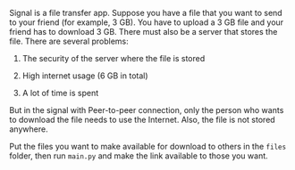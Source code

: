 Signal is a file transfer app. Suppose you have a file that you want to send to your friend (for example, 3 GB). You have to upload a 3 GB file and your friend has to download 3 GB. There must also be a server that stores the file. There are several problems:
1. The security of the server where the file is stored

2. High internet usage (6 GB in total)

3. A lot of time is spent

But in the signal with Peer-to-peer connection, only the person who wants to download the file needs to use the Internet. Also, the file is not stored anywhere.

Put the files you want to make available for download to others in the `files` folder, then run `main.py` and make the link available to those you want.